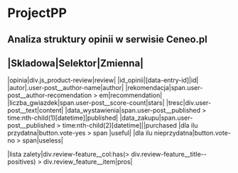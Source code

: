 # ProjectPP

## Analiza struktury opinii w serwisie Ceneo.pl

|Skladowa|Selektor|Zmienna|
-------------------------
|opinia|div.js_product-review|review|
|id_opinii|\[data-entry-id]\|id|
|autor|.user-post__author-name|author|
|rekomendacja|span.user-post__author-recomendation > em|recommendation|
|liczba_gwiazdek|span.user-post__score-count|stars|
|tresc|div.user-post__text|content|
|data_wystawienia|span.user-post__published > time:nth-child(1)\[datetime\]|published|
|data_zakupu|span.user-post__published > time:nth-child(2)\[datetime\]||purchased
|dla ilu przydatna|button.vote-yes > span |useful|
|dla ilu nieprzydatna|button.vote-no > span|useless|

|lista zalety|div.review-feature__col:has(>
div.review-feature__title--positives) >
div.review_feature__item|pros|